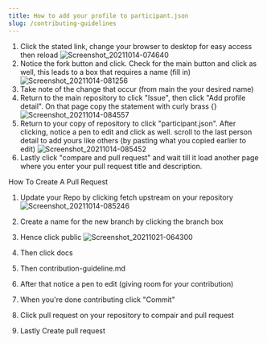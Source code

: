 ```yaml
---
title: How to add your profile to participant.json
slug: /contributing-guidelines
---
```



1. Click the stated link, change your browser to desktop for easy access then reload
![Screenshot_20211014-074640](https://user-images.githubusercontent.com/92284758/138208634-d26b9e2e-c957-431d-83af-b0c118ec7e61.png)
2. Notice the fork button and click. Check for the main button and click as well, this leads to a box that requires a name (fill in)
![Screenshot_20211014-081256](https://user-images.githubusercontent.com/92284758/138210877-a22a7186-060a-4ffd-ab80-74b9b42a6599.png)
3. Take note of the change that occur (from main the your desired name)
4. Return to the main repository to click "Issue", then click "Add profile detail". On that page copy the statement with curly brass {}
![Screenshot_20211014-084557](https://user-images.githubusercontent.com/92284758/138213835-ecdf25d3-c8ac-412b-9c24-7a7335667919.png)
5. Return to your copy of repository to click "participant.json". After clicking, notice a pen to edit and click as well. scroll to the last person detail to add yours like others (by pasting what you copied earlier to edit)
![Screenshot_20211014-085452](https://user-images.githubusercontent.com/92284758/138214725-99e76203-71e2-4104-8386-e72a889bcd2b.png)
6. Lastly click "compare and pull request" and wait till it load another page where you enter your pull request title and description.


How To Create A Pull Request
1. Update your Repo by clicking fetch upstream on your repository
![Screenshot_20211014-085246](https://user-images.githubusercontent.com/92284758/138958799-819eafa9-afdd-45f1-ad8f-ef427c5cc859.png)

2. Create a name for the new branch by clicking the branch box

3. Hence click public
![Screenshot_20211021-064300](https://user-images.githubusercontent.com/92284758/138959128-138b528c-fac9-48c0-a970-4fab8a6448d9.png)

4. Then click docs


5. Then contribution-guideline.md

6. After that notice a pen to edit (giving room for your contribution)

7. When you're done contributing click "Commit"

8. Click pull request on your repository to compair and pull request
9. Lastly Create pull request

